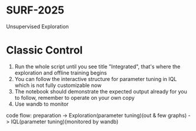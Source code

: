 # SURF-2025
Unsupervised Exploration

# Classic Control 
1. Run the whole script until you see title "Integrated", that's where the exploration and offline training begins
2. You can follow the interactive structure for parameter tuning in IQL which is not fully customizable now 
3. The notebook should demonstrate the expected output already for you to follow, remember to operate on your own copy 
4. Use wandb to monitor

code flow: preparation -> Exploration(parameter tuning)(out & few graphs) -> IQL(parameter tuning)(monitored by wandb)
